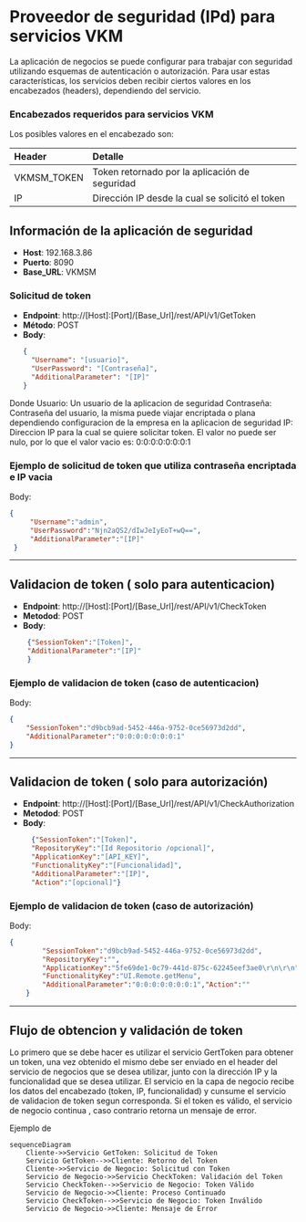# Proveedor de seguridad (IPd) para servicios VKM

La aplicación de negocios se puede configurar para trabajar con seguridad utilizando esquemas de autenticación o autorización. Para usar estas características, los servicios deben recibir ciertos valores en los encabezados (headers), dependiendo del servicio.

### Encabezados requeridos para servicios VKM

Los posibles valores en el encabezado son:

| Header        | Detalle                                         |
|:--------------|:-------------------------------------------------|
| VKMSM_TOKEN   | Token retornado por la aplicación de seguridad |
| IP            | Dirección IP desde la cual se solicitó el token |

## Información de la aplicación de seguridad

- **Host**: 192.168.3.86
- **Puerto**: 8090
- **Base_URL**: VKMSM

### Solicitud de token
- **Endpoint**: http://[Host]:[Port]/[Base_Url]/rest/API/v1/GetToken
- **Método**: POST
- **Body**:
  ```json
  {
    "Username": "[usuario]",
    "UserPassword": "[Contraseña]",
    "AdditionalParameter": "[IP]"
  }
  ```
  
Donde
	Usuario: Un usuario de la aplicacion de seguridad
	Contraseña: Contraseña del usuario, la misma puede viajar encriptada o plana dependiendo configuracion de la empresa en la aplicacion de seguridad
	IP: Direccion IP para la cual se quiere solicitar token. El valor no puede ser nulo, por lo que el valor vacio es: 0:0:0:0:0:0:0:1

### Ejemplo de solicitud de token que utiliza contraseña encriptada e IP vacia
Body: 
```json
{
	 "Username":"admin",
	 "UserPassword":"Njn2aQS2/dIwJeIyEoT+wQ==",
	 "AdditionalParameter":"[IP]"
 }
```
---
## Validacion de token ( solo para autenticacion)

- **Endpoint**:  http://[Host]:[Port]/[Base_Url]/rest/API/v1/CheckToken
- **Metodod**: POST
- **Body**:
  ```json
   {"SessionToken":"[Token]",
   "AdditionalParameter":"[IP]"
   }

### Ejemplo de validacion de token (caso de autenticacion) 
Body: 
```json
{
	"SessionToken":"d9bcb9ad-5452-446a-9752-0ce56973d2dd",
	"AdditionalParameter":"0:0:0:0:0:0:0:1"
}
```
---
## Validacion de token ( solo para autorización)

- **Endpoint**:  http://[Host]:[Port]/[Base_Url]/rest/API/v1/CheckAuthorization
- **Metodod**: POST
- **Body**:
  ```json
	{"SessionToken":"[Token]",
	"RepositoryKey":"[Id Repositorio /opcional]",
	"ApplicationKey":"[API_KEY]",
	"FunctionalityKey":"[Funcionalidad]",
	"AdditionalParameter":"[IP]",
	"Action":"[opcional]"}

### Ejemplo de validacion de token (caso de autorización) 
Body: 
```json
{
		"SessionToken":"d9bcb9ad-5452-446a-9752-0ce56973d2dd",
		"RepositoryKey":"",
		"ApplicationKey":"5fe69de1-0c79-441d-875c-62245eef3ae0\r\n\r\n",
		"FunctionalityKey":"UI.Remote.getMenu",
		"AdditionalParameter":"0:0:0:0:0:0:0:1","Action":""
	}
```
---
## Flujo de obtencion y validación de token

Lo primero que se debe hacer es utilizar el servicio GertToken para obtener un token, una vez obtenido el mismo debe ser enviado en el header del servicio de negocios que se desea utilizar, junto con la dirección IP y la funcionalidad que se desea utilizar. El servicio en la capa de negocio recibe los datos del encabezado (token, IP, funcionalidad) y cunsume el servicio de validacion de token segun corresponda. Si el token es válido, el servicio de negocio continua , caso contrario retorna un mensaje de error.

Ejemplo de 

```mermaid
sequenceDiagram
    Cliente->>Servicio GetToken: Solicitud de Token
    Servicio GetToken-->>Cliente: Retorno del Token
    Cliente->>Servicio de Negocio: Solicitud con Token
    Servicio de Negocio->>Servicio CheckToken: Validación del Token
    Servicio CheckToken-->>Servicio de Negocio: Token Válido
    Servicio de Negocio->>Cliente: Proceso Continuado
    Servicio CheckToken-->>Servicio de Negocio: Token Inválido
    Servicio de Negocio->>Cliente: Mensaje de Error



